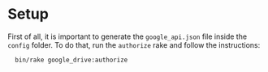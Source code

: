 # Setup

First of all, it is important to generate the `google_api.json` file inside the
`config` folder. To do that, run the `authorize` rake and follow the instructions:

```
  bin/rake google_drive:authorize
```
